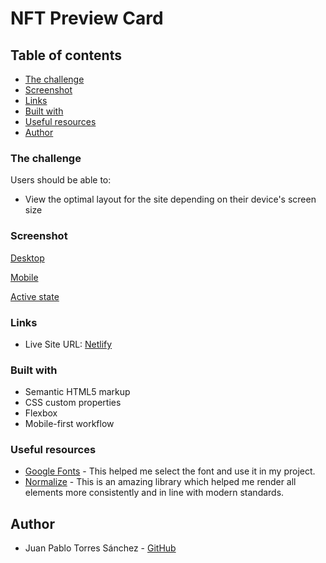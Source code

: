 # NFT Preview Card

## Table of contents

  - [The challenge](#the-challenge)
  - [Screenshot](#screenshot)
  - [Links](#links)
  - [Built with](#built-with)
  - [Useful resources](#useful-resources)
  - [Author](#author)

### The challenge

Users should be able to:

- View the optimal layout for the site depending on their device's screen size

### Screenshot

[Desktop](assets/images/desktop.png)

[Mobile](assets/images/mobile.png)

[Active state](assets/images/active.png)

### Links

- Live Site URL: [Netlify](https://nft-preview-card-test.netlify.app/)

### Built with

- Semantic HTML5 markup
- CSS custom properties
- Flexbox
- Mobile-first workflow

### Useful resources

- [Google Fonts](https://fonts.google.com/) - This helped me select the font and use it in my project.
- [Normalize](https://necolas.github.io/normalize.css/) - This is an amazing library which helped me render all elements more consistently and in line with modern standards.

## Author

- Juan Pablo Torres Sánchez - [GitHub](https://github.com/juanptsanchez)

